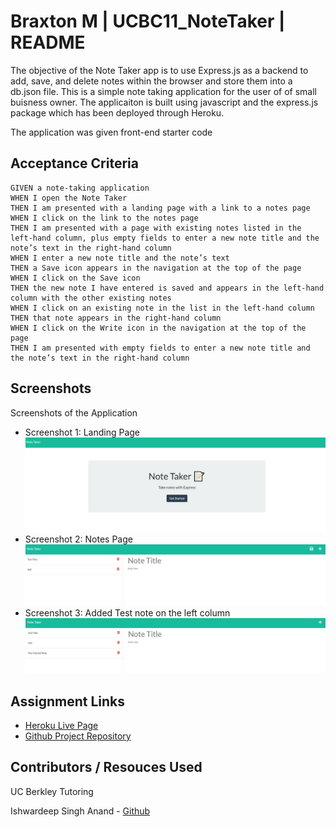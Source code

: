# Braxton M | UCBC11_NoteTaker | README

The objective of the Note Taker app is to use Express.js as a backend to add, save, and delete notes within the browser and store them into a db.json file.
This is a simple note taking application for the user of of small buisness owner. The applicaiton is built using javascript and the express.js package which has been deployed through Heroku.


The application was given front-end starter code


## Acceptance Criteria


```
GIVEN a note-taking application
WHEN I open the Note Taker
THEN I am presented with a landing page with a link to a notes page
WHEN I click on the link to the notes page
THEN I am presented with a page with existing notes listed in the left-hand column, plus empty fields to enter a new note title and the note’s text in the right-hand column
WHEN I enter a new note title and the note’s text
THEN a Save icon appears in the navigation at the top of the page
WHEN I click on the Save icon
THEN the new note I have entered is saved and appears in the left-hand column with the other existing notes
WHEN I click on an existing note in the list in the left-hand column
THEN that note appears in the right-hand column
WHEN I click on the Write icon in the navigation at the top of the page
THEN I am presented with empty fields to enter a new note title and the note’s text in the right-hand column
```

## Screenshots

Screenshots of the Application

* Screenshot 1: Landing Page
![App Screenshot](./assets/screenshot1.JPG)
* Screenshot 2: Notes Page
![App Screenshot](./assets/screenshot2.JPG)
* Screenshot 3: Added Test note on the left column
![App Screenshot](./assets/screenshot3.JPG)

## Assignment Links

- [Heroku Live Page](https://blooming-falls-06149.herokuapp.com/)
- [Github Project Repository](https://github.com/BrackyM/UCBC11_NoteTaker)


##  Contributors / Resouces Used
    
UC Berkley Tutoring 

Ishwardeep Singh Anand - [Github](https://github.com/ianad389)
